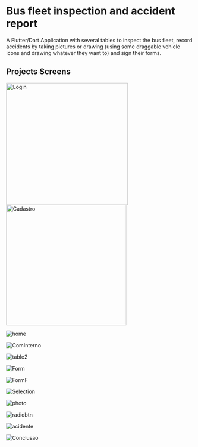 # Bus fleet inspection and accident report

A Flutter/Dart Application with several tables to inspect the bus fleet, record accidents by taking pictures or drawing (using some draggable vehicle icons and drawing whatever they want to) and sign their forms.

## Projects Screens

<img width="327" alt="Login" src="https://user-images.githubusercontent.com/30326310/84533578-c78ea700-acbe-11ea-96af-ee79a4dd813f.png">
<img width="323" alt="Cadastro" src="https://user-images.githubusercontent.com/30326310/84533655-f4db5500-acbe-11ea-8776-fb2f8ea84670.png">


![home](https://user-images.githubusercontent.com/30326310/84542396-c023c980-accf-11ea-9163-e09604c40441.gif)



![ComInterno](https://user-images.githubusercontent.com/30326310/84542560-18f36200-acd0-11ea-949a-607ba3aa4c69.gif)



![table2](https://user-images.githubusercontent.com/30326310/84542883-b64e9600-acd0-11ea-989d-b5d2e457dc71.gif)



![Form](https://user-images.githubusercontent.com/30326310/84543073-07f72080-acd1-11ea-80ae-21f91c51cd4e.gif)



![FormF](https://user-images.githubusercontent.com/30326310/84544014-d97a4500-acd2-11ea-9b67-94a950aa8157.gif)



![Selection](https://user-images.githubusercontent.com/30326310/84544433-a5535400-acd3-11ea-813c-f08da6a9ba21.gif)




![photo](https://user-images.githubusercontent.com/30326310/84544420-9cfb1900-acd3-11ea-9280-627961707b40.gif)





![radiobtn](https://user-images.githubusercontent.com/30326310/84544427-a08ea000-acd3-11ea-9f58-4ad7c61f78a4.gif)



![acidente](https://user-images.githubusercontent.com/30326310/84544411-98366500-acd3-11ea-851b-706104ab3d42.gif)





![Conclusao](https://user-images.githubusercontent.com/30326310/84544019-db440880-acd2-11ea-83df-03a7fe622c4c.gif)
